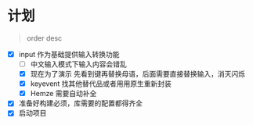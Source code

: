 # 计划

> order desc

- [x] input 作为基础提供输入转换功能
  - [ ] 中文输入模式下输入内容会错乱
  - [x] 现在为了演示 先看到键再替换母语，后面需要直接替换输入，消灭闪烁
  - [x] keyevent 找其他替代品或者用用原生重新封装
  - [x] Hemze 需要自动补全
- [x] 准备好构建必须，库需要的配置都得齐全
- [x] 启动项目
